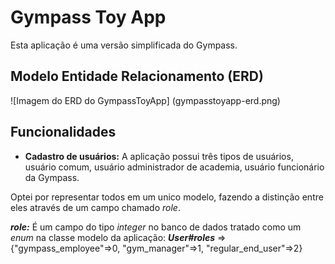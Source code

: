# Gympass Toy App

Esta aplicação é uma versão simplificada do Gympass.

## Modelo Entidade Relacionamento (ERD)

![Imagem do ERD do GympassToyApp]
(gympasstoyapp-erd.png)

## Funcionalidades

* **Cadastro de usuários:** A aplicação possui três tipos de usuários, usuário comum, usuário administrador de academia, usuário funcionário da Gympass.

 Optei por representar todos em um unico modelo, fazendo a distinção entre eles através de um campo chamado _role_.

 _**role:**_ É um campo do tipo _integer_ no banco de dados tratado como um _enum_ na classe modelo da aplicação:
 _**User#roles**_ => {"gympass_employee"=>0, "gym_manager"=>1, "regular_end_user"=>2}
